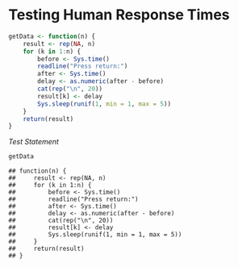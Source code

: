 Testing Human Response Times
========================================================

```r
getData <- function(n) {
    result <- rep(NA, n)
    for (k in 1:n) {
        before <- Sys.time()
        readline("Press return:")
        after <- Sys.time()
        delay <- as.numeric(after - before)
        cat(rep("\n", 20))
        result[k] <- delay
        Sys.sleep(runif(1, min = 1, max = 5))
    }
    return(result)
}
```


*Test Statement*

```r
getData
```

```
## function(n) {
##     result <- rep(NA, n)
##     for (k in 1:n) {
##         before <- Sys.time()
##         readline("Press return:")
##         after <- Sys.time()
##         delay <- as.numeric(after - before)
##         cat(rep("\n", 20))
##         result[k] <- delay
##         Sys.sleep(runif(1, min = 1, max = 5))
##     }
##     return(result)
## }
```

